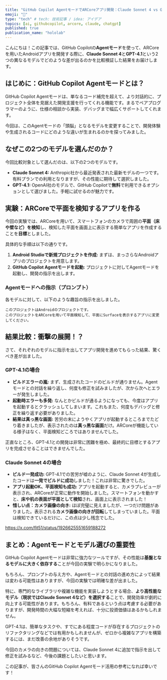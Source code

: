 ```yaml
---
title: "GitHub Copilot AgentモードでARCoreアプリ開発：Claude Sonnet 4 vs GPT-4.1"
emoji: "🐡"
type: "tech" # tech: 技術記事 / idea: アイデア
topics: [ai, githubcopilot, arcore, claude, chatgpt]
published: true
publication_name: "hololab"
---
```


こんにちは！この記事では、GitHub Copilotの**Agentモード**を使って、ARCoreを用いたAndroidアプリを開発する際に、**Claude Sonnet 4**と**GPT-4.1**という2つの異なるモデルでどのような差が出るのかを比較検証した結果をお届けします。

## **はじめに：GitHub Copilot Agentモードとは？**

GitHub Copilot Agentモードは、単なるコード補完を超えて、より対話的に、プロジェクト全体を見据えた開発支援を行ってくれる機能です。まるでペアプログラマーのように、仕様の相談から実装、デバッグまで幅広くサポートしてくれます。

今回は、このAgentモードの「頭脳」となるモデルを変更することで、開発体験や生成されるコードにどのような違いが生まれるのかを探ってみました。

## **なぜこの2つのモデルを選んだのか？**

今回比較対象として選んだのは、以下の2つのモデルです。

* **Claude Sonnet 4:** Anthropic社から最近発表された最新モデルの一つです。有料プランでの利用となりますが、その性能に期待して選択しました。  
* **GPT-4.1:** OpenAI社のモデルで、GitHub Copilotで**無料**で利用できるオプションとして選びました。手軽に試せるのが魅力です。

## **実験：ARCoreで平面を検知するアプリを作る**

今回の実験では、ARCoreを用いて、スマートフォンのカメラで周囲の**平面（床や壁など）を検知**し、検知した平面を画面上に表示する簡単なアプリを作成することを**目標**としました。

具体的な手順は以下の通りです。

1. **Android Studioで新規プロジェクトを作成:** まずは、まっさらなAndroidアプリのプロジェクトを用意します。  
2. **GitHub Copilot Agentモードを起動:** プロジェクトに対してAgentモードを起動し、開発の指示を出します。

### **Agentモードへの指示（プロンプト）**

各モデルに対して、以下のような趣旨の指示を出しました。

```
このプロジェクトはAndroidのプロジェクトです。
このプロジェクトをARCoreを用いて平面検知して、平面にSurfaceを表示するアプリに変更してください。
```

## **結果比較：衝撃の展開！？**

さて、それぞれのモデルに指示を出してアプリ開発を進めてもらった結果、驚くべき差が出ました。

### **GPT-4.1の場合**

* **ビルドエラーの嵐:** まず、生成されたコードのビルドが通りません。Agentモードとの対話を繰り返し、何度も修正を試みましたが、次から次へとエラーが発生しました。  
* **起動時エラーも多発:** なんとかビルドが通るようになっても、今度はアプリを起動するとクラッシュしてしまいます。これもまた、何度もデバッグと修正を繰り返す必要がありました。  
* **結果は真っ黒な画面:** 苦労の末にようやくアプリが起動するところまでたどり着きましたが、表示されたのは**真っ黒な画面**だけ。ARCoreが機能している様子はなく、平面検知どころではありませんでした。

正直なところ、GPT-4.1との開発は非常に困難を極め、最終的に目標とするアプリを完成させることはできませんでした。

### **Claude Sonnet 4の場合**

* **ビルド一発成功:** GPT-4.1での苦労が嘘のように、Claude Sonnet 4が生成したコードは**一発でビルドに成功**しました！これは非常に驚きでした。  
* **アプリ起動OK、平面検知も成功:** アプリを起動すると、カメラプレビューが表示され、ARCoreが正常に動作を開始しました。スマートフォンを動かすと、**床や机の表面が平面として検知**され、画面上に表示されました！  
* **惜しい点：カメラ画像の向き:** ほぼ完璧に見えましたが、一つだけ問題がありました。表示される**カメラ画像の向きが回転**してしまっていました。平面は検知できているだけに、この点は少し残念でした。

https://x.com/fit51/status/1926625551659188272

## **まとめ：Agentモードとモデル選びの重要性**

GitHub Copilot Agentモードは非常に強力なツールですが、その性能は**基盤となるモデルに大きく依存する**ことが今回の実験で明らかになりました。

もちろん、プロンプトの与え方や、Agentモードとの対話の進め方によって結果は変わる可能性はありますが、今回の実験では明確な差が出ました。

特に、専門的なライブラリや複雑な機能を実装しようとする場合、**より高性能なモデル（現状ではClaude Sonnet 4など）を選択する**ことで、開発効率が劇的に向上する可能性があります。もちろん、有料であるという点は考慮する必要がありますが、開発時間の大幅な短縮を考えれば、十分に投資価値はあるかもしれません。

GPT-4.1は、簡単なタスクや、すでにある程度コードが存在するプロジェクトのリファクタリングなどでは有用かもしれませんが、ゼロから複雑なアプリを構築するには、まだ改善の余地がありそうです。

今回のカメラの向きの問題については、Claude Sonnet 4に追加で指示を出して修正を試みるなど、今後の課題としたいと思います。

この記事が、皆さんのGitHub Copilot Agentモード活用の参考になれば幸いです！